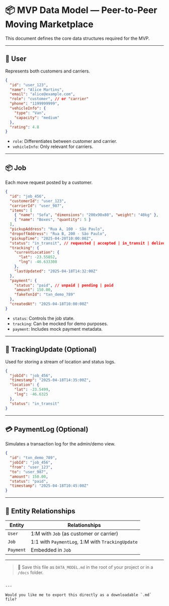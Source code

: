 # 📦 MVP Data Model — Peer-to-Peer Moving Marketplace

This document defines the core data structures required for the MVP.

---

## 🔐 User

Represents both customers and carriers.

```json
{
  "id": "user_123",
  "name": "Alice Martins",
  "email": "alice@example.com",
  "role": "customer", // or "carrier"
  "phone": "1199999999",
  "vehicleInfo": {
    "type": "Van",
    "capacity": "medium"
  },
  "rating": 4.8
}
```

- `role`: Differentiates between customer and carrier.
- `vehicleInfo`: Only relevant for carriers.

---

## 📦 Job

Each move request posted by a customer.

```json
{
  "id": "job_456",
  "customerId": "user_123",
  "carrierId": "user_987",
  "items": [
    { "name": "Sofa", "dimensions": "200x90x80", "weight": "40kg" },
    { "name": "Boxes", "quantity": 5 }
  ],
  "pickupAddress": "Rua A, 100 - São Paulo",
  "dropoffAddress": "Rua B, 200 - São Paulo",
  "pickupTime": "2025-04-20T10:00:00Z",
  "status": "in_transit", // requested | accepted | in_transit | delivered | cancelled
  "tracking": {
    "currentLocation": {
      "lat": -23.55052,
      "lng": -46.633308
    },
    "lastUpdated": "2025-04-18T14:32:00Z"
  },
  "payment": {
    "status": "paid", // unpaid | pending | paid
    "amount": 150.00,
    "fakeTxnId": "txn_demo_789"
  },
  "createdAt": "2025-04-18T10:00:00Z"
}
```

- `status`: Controls the job state.
- `tracking`: Can be mocked for demo purposes.
- `payment`: Includes mock payment metadata.

---

## 🔄 TrackingUpdate (Optional)

Used for storing a stream of location and status logs.

```json
{
  "jobId": "job_456",
  "timestamp": "2025-04-18T14:35:00Z",
  "location": {
    "lat": -23.5499,
    "lng": -46.6325
  },
  "status": "in_transit"
}
```

---

## 💳 PaymentLog (Optional)

Simulates a transaction log for the admin/demo view.

```json
{
  "id": "txn_demo_789",
  "jobId": "job_456",
  "from": "user_123",
  "to": "user_987",
  "amount": 150.00,
  "status": "paid",
  "timestamp": "2025-04-18T10:45:00Z"
}
```

---

## 🔗 Entity Relationships

| Entity      | Relationships                                 |
|-------------|-----------------------------------------------|
| `User`      | 1:M with `Job` (as customer or carrier)       |
| `Job`       | 1:1 with `PaymentLog`, 1:M with `TrackingUpdate` |
| `Payment`   | Embedded in `Job`                             |

---

> 📁 Save this file as `DATA_MODEL.md` in the root of your project or in a `/docs` folder.
```

---

Would you like me to export this directly as a downloadable `.md` file?
